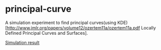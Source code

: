 # principal-curve
A simulation experiment to find principal curves(using KDE)[http://www.jmlr.org/papers/volume12/ozertem11a/ozertem11a.pdf Locally Defined Principal Curves and Surfaces].

[Simulation result](https://delin1997.github.io/principal-curve/Simulation_result.html) 
